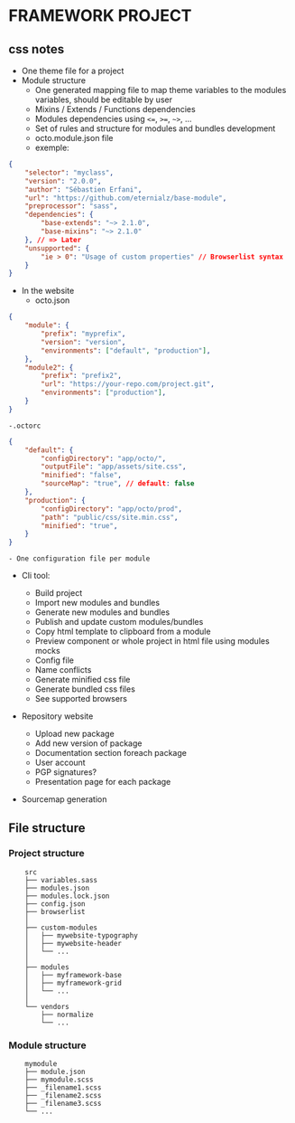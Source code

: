 # FRAMEWORK PROJECT

## css notes

- One theme file for a project
- Module structure
  - One generated mapping file to map theme variables to the modules variables, should be editable by user 
  - Mixins / Extends / Functions dependencies 
  - Modules dependencies using `<=`, `>=`, `~>`, ...
  - Set of rules and structure for modules and bundles development
  - octo.module.json file
  - exemple:

```json
{
    "selector": "myclass",
    "version": "2.0.0",
    "author": "Sébastien Erfani",
    "url": "https://github.com/eternialz/base-module",
    "preprocessor": "sass",
    "dependencies": {
        "base-extends": "~> 2.1.0",
        "base-mixins": "~> 2.1.0"
    }, // => Later
    "unsupported": {
        "ie > 0": "Usage of custom properties" // Browserlist syntax
    }
}
```

- In the website
    - octo.json
```json
{
    "module": {
        "prefix": "myprefix",
        "version": "version",
        "environments": ["default", "production"],
    },
    "module2": {
        "prefix": "prefix2",
        "url": "https://your-repo.com/project.git",
        "environments": ["production"],
    }
}
```
    -.octorc
```json
{
    "default": {
        "configDirectory": "app/octo/",
        "outputFile": "app/assets/site.css",
        "minified": "false",
        "sourceMap": "true", // default: false
    },
    "production": {
        "configDirectory": "app/octo/prod",
        "path": "public/css/site.min.css",
        "minified": "true",
    }
}
```
    - One configuration file per module

- Cli tool:
  - Build project
  - Import new modules and bundles
  - Generate new modules and bundles
  - Publish and update custom modules/bundles
  - Copy html template to clipboard from a module
  - Preview component or whole project in html file using modules mocks
  - Config file
  - Name conflicts
  - Generate minified css file
  - Generate bundled css files
  - See supported browsers

- Repository website
    - Upload new package
    - Add new version of package
    - Documentation section foreach package
    - User account
    - PGP signatures?
    - Presentation page for each package

- Sourcemap generation

## File structure

### Project structure
```
    src
    ├── variables.sass
    ├── modules.json
    ├── modules.lock.json
    ├── config.json
    ├── browserlist
    │
    ├── custom-modules
    │   ├── mywebsite-typography
    │   ├── mywebsite-header
    │   └── ...
    │
    ├── modules
    │   ├── myframework-base
    │   ├── myframework-grid
    │   └── ...
    │
    └── vendors
        ├── normalize
        └── ...
```

### Module structure
```
    mymodule
    ├── module.json
    ├── mymodule.scss
    ├── _filename1.scss
    ├── _filename2.scss
    ├── _filename3.scss
    └── ...
```
